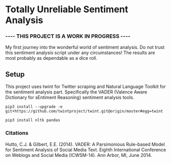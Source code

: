 # Totally Unreliable Sentiment Analysis
###  ---- THIS PROJECT IS A WORK IN PROGRESS ----

My first journey into the wonderful world of sentiment analysis. 
Do not trust this sentiment analysis script under any circumstances! 
The results are most probably as dependable as a dice roll.

## Setup
This project uses twint for Twitter scraping and Natural Language Toolkit for the sentiment analysis part. Specifically the VADER (Valence Aware Dictionary for sEntiment Reasoning) sentiment analysis tools. 

`pip3 install --upgrade -e git+https://github.com/twintproject/twint.git@origin/master#egg=twint`

`pip3 install nltk pandas`

### Citations
Hutto, C.J. & Gilbert, E.E. (2014). VADER: A Parsimonious Rule-based Model for Sentiment Analysis of Social Media Text. Eighth International Conference on Weblogs and Social Media (ICWSM-14). Ann Arbor, MI, June 2014.
